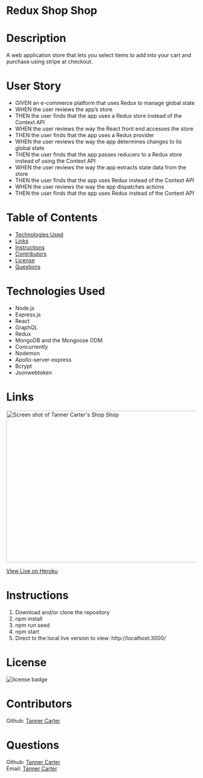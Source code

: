 # Redux Shop Shop

# Description
A web application store that lets you select items to add into your cart and purchase using stripe at checkout.

# User Story

- GIVEN an e-commerce platform that uses Redux to manage global state
- WHEN the user reviews the app’s store
- THEN the user finds that the app uses a Redux store instead of the Context API
- WHEN the user reviews the way the React front end accesses the store
- THEN the user finds that the app uses a Redux provider
- WHEN the user reviews the way the app determines changes to its global state
- THEN the user finds that the app passes reducers to a Redux store instead of using the Context API
- WHEN the user reviews the way the app extracts state data from the store
- THEN the user finds that the app uses Redux instead of the Context API
- WHEN the user reviews the way the app dispatches actions
- THEN the user finds that the app uses Redux instead of the Context API

# Table of Contents

- [Technologies Used](#Technologies-Used)
- [Links](#Links)
- [Instructions](#Instructions)
- [Contributors](#Contributors)
- [License](#license)
- [Questions](#questions)

# Technologies Used
- Node.js
- Express.js
- React
- GraphQL
- Redux
- MongoDB and the Mongoose ODM
- Concurrently
- Nodemon
- Apollo-server-express
- Bcrypt
- Jsonwebtoken 


# Links

<img src="https://user-images.githubusercontent.com/80929740/135701942-cb927dfe-1434-4242-a8b4-a95d975bc96b.png" width="600" height="400" alt="Screen shot of Tanner Carter's Shop Shop"/>

[View Live on Heroku](https://redux-shop-shop-state.herokuapp.com/)

# Instructions

1. Download and/or clone the repository
2. npm install
3. npm run seed
4. npm start
5. Direct to the local live version to view: http://localhost:3000/

# License
![license badge](https://img.shields.io/badge/license-MIT-brightgreen)


# Contributors
Github: [Tanner Carter](https://github.com/TannerCarter) </br>


# Questions

Github: [Tanner Carter](https://github.com/TannerCarter) </br>
Email: [Tanner Carter](Nottoday@gmail.com) </br>

